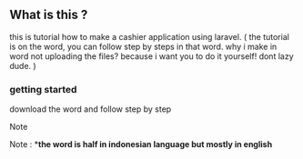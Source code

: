 ## What is this ?
this is tutorial how to make a cashier application using laravel.
( the tutorial is on the word, you can follow step by steps in that word. why i make in word not uploading the files? because i want you to do it yourself! dont lazy dude. )

### getting started

download the word and follow step by step

>[!NOTE]
>Note : ***the word is half in indonesian language but mostly in english**
